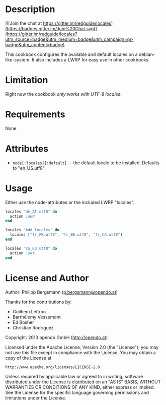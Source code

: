 Description
===========

[![Join the chat at https://gitter.im/redguide/locales](https://badges.gitter.im/Join%20Chat.svg)](https://gitter.im/redguide/locales?utm_source=badge&utm_medium=badge&utm_campaign=pr-badge&utm_content=badge)

This cookbook configures the available and default locales on a debian-like-system.
It also includes a LWRP for easy use in other cookbooks.

Limitation
==========

Right now the cookbook *only works with UTF-8 locales*.

Requirements
============

None

Attributes
==========

* `node[:locales][:default]` -- the default locale to be installed. Defaults to "en_US.utf8".

Usage
=====

Either use the node-attributes or the included LWRP "locales".

```ruby
locales "de_AT.utf8" do
  action :add
end
```

```ruby
locales "Add locales" do
  locales ["fr_FR.utf8", "fr_BE.utf8", "fr_CA.utf8"]
end
```

```ruby
locales "ru_RU.utf8" do
  action :set
end
```

License and Author
==================

Author: Philipp Bergsmann (<p.bergsmann@opendo.at>)

Thanks for the contributions by:
* Guilhem Lettron
* Barthélemy Vessemont
* Ed Bosher
* Christian Rodriguez

Copyright: 2013 opendo GmbH (http://opendo.at)

Licensed under the Apache License, Version 2.0 (the "License");
you may not use this file except in compliance with the License.
You may obtain a copy of the License at

    http://www.apache.org/licenses/LICENSE-2.0

Unless required by applicable law or agreed to in writing, software
distributed under the License is distributed on an "AS IS" BASIS,
WITHOUT WARRANTIES OR CONDITIONS OF ANY KIND, either express or implied.
See the License for the specific language governing permissions and
limitations under the License.
